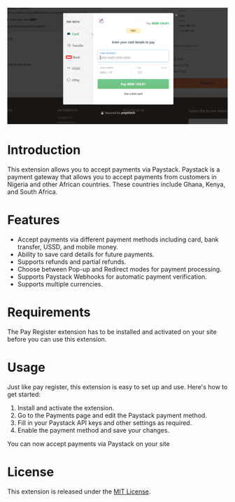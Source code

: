 ![Sample Screenshot](sample.png)
# Introduction
This extension allows you to accept payments via Paystack. 
Paystack is a payment gateway that allows you to accept payments from customers in Nigeria and other African countries.
These countries include Ghana, Kenya, and South Africa.

# Features
* Accept payments via different payment methods including card, bank transfer, USSD, and mobile money.
* Ability to save card details for future payments.
* Supports refunds and partial refunds.
* Choose between Pop-up and Redirect modes for payment processing.
* Supports Paystack Webhooks for automatic payment verification.
* Supports multiple currencies.

# Requirements
The Pay Register extension has to be installed and activated on your site before you can use this extension.

# Usage
Just like pay register, this extension is easy to set up and use. Here's how to get started:
1. Install and activate the extension.
2. Go to the Payments page and edit the Paystack payment method.
3. Fill in your Paystack API keys and other settings as required.
4. Enable the payment method and save your changes.

You can now accept payments via Paystack on your site

# License
This extension is released under the [MIT License](LICENSE).
